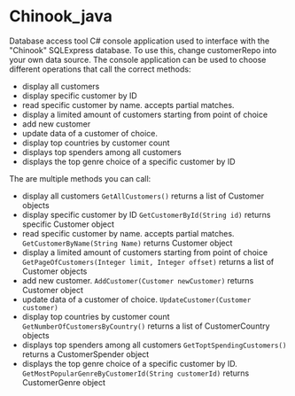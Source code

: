 # Chinook_java

Database access tool
C# console application used to interface with the "Chinook" SQLExpress database.
To use this, change customerRepo into your own data source.
The console application can be used to choose different operations that call the correct methods:

- display all customers
- display specific customer by ID
- read specific customer by name. accepts partial matches.
- display a limited amount of customers starting from point of choice
- add new customer
- update data of a customer of choice.
- display top countries by customer count
- displays top spenders among all customers
- displays the top genre choice of a specific customer by ID



The are multiple methods you can call:


- display all customers ```GetAllCustomers()``` returns a list of Customer objects
- display specific customer by ID  ```GetCustomerById(String id)``` returns specific Customer object
- read specific customer by name. accepts partial matches. ```GetCustomerByName(String Name)``` returns Customer object
- display a limited amount of customers starting from point of choice ```GetPageOfCustomers(Integer limit, Integer offset)``` returns a list of Customer objects
- add new customer. ```AddCustomer(Customer newCustomer)``` returns Customer object
- update data of a customer of choice. ```UpdateCustomer(Customer customer)```
- display top countries by customer count ```GetNumberOfCustomersByCountry()``` returns a list of CustomerCountry objects
- displays top spenders among all customers ```GetToptSpendingCustomers()``` returns a CustomerSpender object
- displays the top genre choice of a specific customer by ID. ```GetMostPopularGenreByCustomerId(String customerId)``` returns CustomerGenre object

